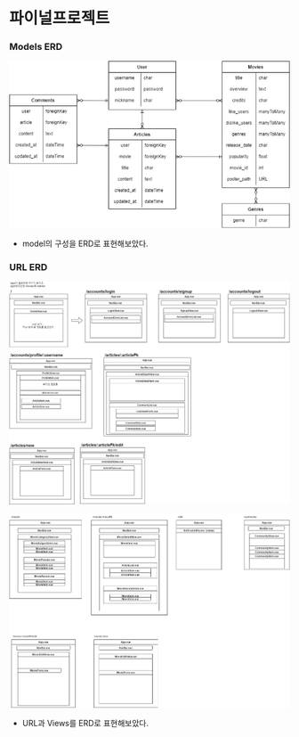 # 파이널프로젝트 

### Models ERD

![finalERD](images/finalERD.jpg) 

- model의 구성을 ERD로 표현해보았다.



### URL ERD

![url](images/url.jpg) 

![erd_moviecommunity](images/erd_moviecommunity.jpg) 

- URL과 Views를 ERD로 표현해보았다.